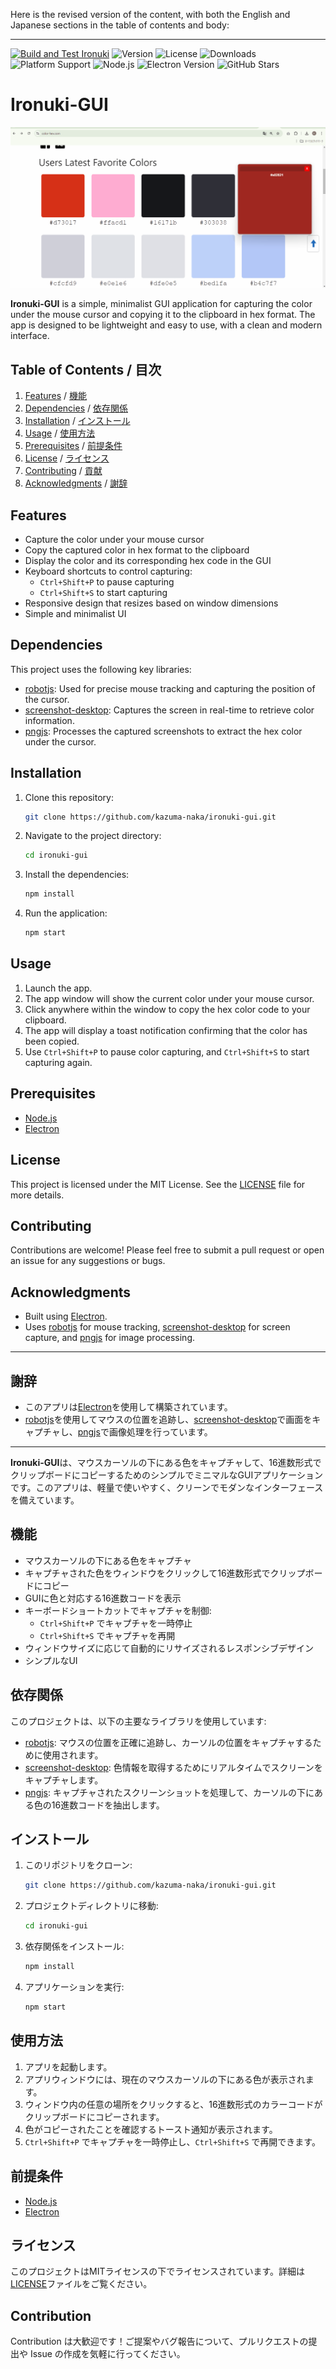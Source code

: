 Here is the revised version of the content, with both the English and Japanese sections in the table of contents and body:

---

[![Build and Test Ironuki](https://github.com/kazuma-naka/ironuki-gui/actions/workflows/build.yml/badge.svg)](https://github.com/kazuma-naka/ironuki-gui/actions/workflows/build.yml) ![Version](https://img.shields.io/github/package-json/v/kazuma-naka/ironuki-gui) ![License](https://img.shields.io/github/license/kazuma-naka/ironuki-gui) ![Downloads](https://img.shields.io/github/downloads/kazuma-naka/ironuki-gui/total) ![Platform Support](https://img.shields.io/badge/platform-Linux%20|%20Windows%20|%20macOS-blue) ![Node.js](https://img.shields.io/badge/node-%3E=20.11.0-brightgreen) ![Electron Version](https://img.shields.io/badge/electron-v30.5.1-blue) ![GitHub Stars](https://img.shields.io/github/stars/kazuma-naka/ironuki-gui)

# Ironuki-GUI

![demo gif](demo/ironuki-gui-demo.gif)

**Ironuki-GUI** is a simple, minimalist GUI application for capturing the color under the mouse cursor and copying it to the clipboard in hex format. The app is designed to be lightweight and easy to use, with a clean and modern interface.

## Table of Contents / 目次

1. [Features](#features) / [機能](#機能)
2. [Dependencies](#dependencies) / [依存関係](#依存関係)
3. [Installation](#installation) / [インストール](#インストール)
4. [Usage](#usage) / [使用方法](#使用方法)
5. [Prerequisites](#prerequisites) / [前提条件](#前提条件)
6. [License](#license) / [ライセンス](#ライセンス)
7. [Contributing](#contributing) / [貢献](#貢献)
8. [Acknowledgments](#acknowledgments) / [謝辞](#謝辞)

## Features

- Capture the color under your mouse cursor
- Copy the captured color in hex format to the clipboard
- Display the color and its corresponding hex code in the GUI
- Keyboard shortcuts to control capturing:
  - `Ctrl+Shift+P` to pause capturing
  - `Ctrl+Shift+S` to start capturing
- Responsive design that resizes based on window dimensions
- Simple and minimalist UI

## Dependencies

This project uses the following key libraries:

- [robotjs](https://www.npmjs.com/package/robotjs): Used for precise mouse tracking and capturing the position of the cursor.
- [screenshot-desktop](https://www.npmjs.com/package/screenshot-desktop): Captures the screen in real-time to retrieve color information.
- [pngjs](https://www.npmjs.com/package/pngjs): Processes the captured screenshots to extract the hex color under the cursor.

## Installation

1. Clone this repository:
   ```bash
   git clone https://github.com/kazuma-naka/ironuki-gui.git
   ```
2. Navigate to the project directory:
   ```bash
   cd ironuki-gui
   ```
3. Install the dependencies:
   ```bash
   npm install
   ```
4. Run the application:
   ```bash
   npm start
   ```

## Usage

1. Launch the app.
2. The app window will show the current color under your mouse cursor.
3. Click anywhere within the window to copy the hex color code to your clipboard.
4. The app will display a toast notification confirming that the color has been copied.
5. Use `Ctrl+Shift+P` to pause color capturing, and `Ctrl+Shift+S` to start capturing again.

## Prerequisites

- [Node.js](https://nodejs.org/)
- [Electron](https://www.electronjs.org/)

## License

This project is licensed under the MIT License. See the [LICENSE](LICENSE) file for more details.

## Contributing

Contributions are welcome! Please feel free to submit a pull request or open an issue for any suggestions or bugs.

## Acknowledgments

- Built using [Electron](https://www.electronjs.org/).
- Uses [robotjs](https://www.npmjs.com/package/robotjs) for mouse tracking, [screenshot-desktop](https://www.npmjs.com/package/screenshot-desktop) for screen capture, and [pngjs](https://www.npmjs.com/package/pngjs) for image processing.

---

## 謝辞

- このアプリは[Electron](https://www.electronjs.org/)を使用して構築されています。
- [robotjs](https://www.npmjs.com/package/robotjs)を使用してマウスの位置を追跡し、[screenshot-desktop](https://www.npmjs.com/package/screenshot-desktop)で画面をキャプチャし、[pngjs](https://www.npmjs.com/package/pngjs)で画像処理を行っています。

---

**Ironuki-GUI**は、マウスカーソルの下にある色をキャプチャして、16進数形式でクリップボードにコピーするためのシンプルでミニマルなGUIアプリケーションです。このアプリは、軽量で使いやすく、クリーンでモダンなインターフェースを備えています。

## 機能

- マウスカーソルの下にある色をキャプチャ
- キャプチャされた色をウィンドウをクリックして16進数形式でクリップボードにコピー
- GUIに色と対応する16進数コードを表示
- キーボードショートカットでキャプチャを制御:
  - `Ctrl+Shift+P` でキャプチャを一時停止
  - `Ctrl+Shift+S` でキャプチャを再開
- ウィンドウサイズに応じて自動的にリサイズされるレスポンシブデザイン
- シンプルなUI

## 依存関係

このプロジェクトは、以下の主要なライブラリを使用しています:

- [robotjs](https://www.npmjs.com/package/robotjs): マウスの位置を正確に追跡し、カーソルの位置をキャプチャするために使用されます。
- [screenshot-desktop](https://www.npmjs.com/package/screenshot-desktop): 色情報を取得するためにリアルタイムでスクリーンをキャプチャします。
- [pngjs](https://www.npmjs.com/package/pngjs): キャプチャされたスクリーンショットを処理して、カーソルの下にある色の16進数コードを抽出します。

## インストール

1. このリポジトリをクローン:
   ```bash
   git clone https://github.com/kazuma-naka/ironuki-gui.git
   ```
2. プロジェクトディレクトリに移動:
   ```bash
   cd ironuki-gui
   ```
3. 依存関係をインストール:
   ```bash
   npm install
   ```
4. アプリケーションを実行:
   ```bash
   npm start
   ```

## 使用方法

1. アプリを起動します。
2. アプリウィンドウには、現在のマウスカーソルの下にある色が表示されます。
3. ウィンドウ内の任意の場所をクリックすると、16進数形式のカラーコードがクリップボードにコピーされます。
4. 色がコピーされたことを確認するトースト通知が表示されます。
5. `Ctrl+Shift+P` でキャプチャを一時停止し、`Ctrl+Shift+S` で再開できます。

## 前提条件

- [Node.js](https://nodejs.org/)
- [Electron](https://www.electronjs.org/)

## ライセンス

このプロジェクトはMITライセンスの下でライセンスされています。詳細は[LICENSE](LICENSE)ファイルをご覧ください。

## Contribution

Contribution は大歓迎です！ご提案やバグ報告について、プルリクエストの提出や Issue の作成を気軽に行ってください。
